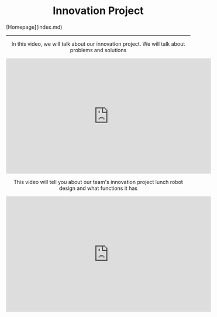 <center><h1>Innovation Project</h1></center>
[Homepage](index.md)
<hr/>
<center><p>In this video, we will talk about our innovation project. We will talk about problems and solutions</p></center>
<center><iframe width="560" height="315" src="https://www.youtube.com/embed/i0yNbxWfzFM" title="YouTube video player" frameborder="0" allow="accelerometer; autoplay; clipboard-write; encrypted-media; gyroscope; picture-in-picture" allowfullscreen></iframe></center>
<center><p>This video will tell you about our team's innovation project lunch robot design and what functions it has</p></center>
<center><iframe width="560" height="315" src="https://www.youtube.com/embed/J0TP03zEbrw" title="YouTube video player" frameborder="0" allow="accelerometer; autoplay; clipboard-write; encrypted-media; gyroscope; picture-in-picture" allowfullscreen></iframe></center>
